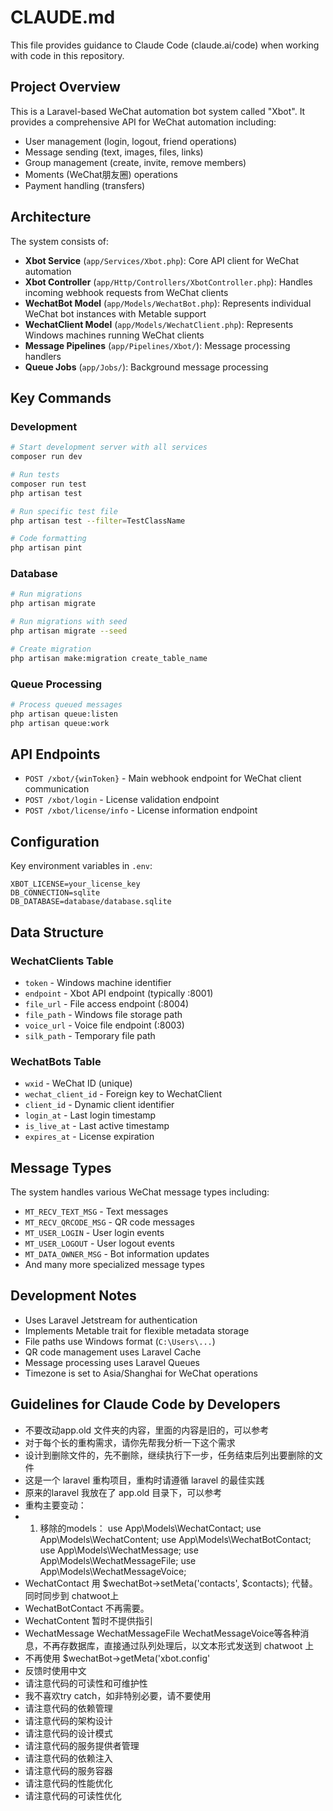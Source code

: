 # CLAUDE.md

This file provides guidance to Claude Code (claude.ai/code) when working with code in this repository.

## Project Overview

This is a Laravel-based WeChat automation bot system called "Xbot". It provides a comprehensive API for WeChat automation including:
- User management (login, logout, friend operations)
- Message sending (text, images, files, links)
- Group management (create, invite, remove members)
- Moments (WeChat朋友圈) operations
- Payment handling (transfers)

## Architecture

The system consists of:
- **Xbot Service** (`app/Services/Xbot.php`): Core API client for WeChat automation
- **Xbot Controller** (`app/Http/Controllers/XbotController.php`): Handles incoming webhook requests from WeChat clients
- **WechatBot Model** (`app/Models/WechatBot.php`): Represents individual WeChat bot instances with Metable support
- **WechatClient Model** (`app/Models/WechatClient.php`): Represents Windows machines running WeChat clients
- **Message Pipelines** (`app/Pipelines/Xbot/`): Message processing handlers
- **Queue Jobs** (`app/Jobs/`): Background message processing

## Key Commands

### Development
```bash
# Start development server with all services
composer run dev

# Run tests
composer run test
php artisan test

# Run specific test file
php artisan test --filter=TestClassName

# Code formatting
php artisan pint
```

### Database
```bash
# Run migrations
php artisan migrate

# Run migrations with seed
php artisan migrate --seed

# Create migration
php artisan make:migration create_table_name
```

### Queue Processing
```bash
# Process queued messages
php artisan queue:listen
php artisan queue:work
```

## API Endpoints

- `POST /xbot/{winToken}` - Main webhook endpoint for WeChat client communication
- `POST /xbot/login` - License validation endpoint
- `POST /xbot/license/info` - License information endpoint

## Configuration

Key environment variables in `.env`:
```env
XBOT_LICENSE=your_license_key
DB_CONNECTION=sqlite
DB_DATABASE=database/database.sqlite
```

## Data Structure

### WechatClients Table
- `token` - Windows machine identifier
- `endpoint` - Xbot API endpoint (typically :8001)
- `file_url` - File access endpoint (:8004)
- `file_path` - Windows file storage path
- `voice_url` - Voice file endpoint (:8003)
- `silk_path` - Temporary file path

### WechatBots Table  
- `wxid` - WeChat ID (unique)
- `wechat_client_id` - Foreign key to WechatClient
- `client_id` - Dynamic client identifier
- `login_at` - Last login timestamp
- `is_live_at` - Last active timestamp
- `expires_at` - License expiration

## Message Types

The system handles various WeChat message types including:
- `MT_RECV_TEXT_MSG` - Text messages
- `MT_RECV_QRCODE_MSG` - QR code messages
- `MT_USER_LOGIN` - User login events
- `MT_USER_LOGOUT` - User logout events
- `MT_DATA_OWNER_MSG` - Bot information updates
- And many more specialized message types

## Development Notes

- Uses Laravel Jetstream for authentication
- Implements Metable trait for flexible metadata storage
- File paths use Windows format (`C:\Users\...`)
- QR code management uses Laravel Cache
- Message processing uses Laravel Queues
- Timezone is set to Asia/Shanghai for WeChat operations

## Guidelines for Claude Code by Developers
- 不要改动app.old 文件夹的内容，里面的内容是旧的，可以参考
- 对于每个长的重构需求，请你先帮我分析一下这个需求
- 设计到删除文件的，先不删除，继续执行下一步，任务结束后列出要删除的文件
- 这是一个 laravel 重构项目，重构时请遵循 laravel 的最佳实践
- 原来的laravel 我放在了 app.old 目录下，可以参考
- 重构主要变动：
-   1. 移除的models：
       use App\Models\WechatContact;
       use App\Models\WechatContent;
       use App\Models\WechatBotContact;
       use App\Models\WechatMessage;
       use App\Models\WechatMessageFile;
       use App\Models\WechatMessageVoice;
- WechatContact 用 $wechatBot->setMeta('contacts', $contacts); 代替。 同时同步到 chatwoot上
- WechatBotContact 不再需要。
- WechatContent 暂时不提供指引
- WechatMessage WechatMessageFile WechatMessageVoice等各种消息，不再存数据库，直接通过队列处理后，以文本形式发送到 chatwoot 上
- 不再使用 $wechatBot->getMeta('xbot.config'
- 反馈时使用中文
- 请注意代码的可读性和可维护性
- 我不喜欢try catch，如非特别必要，请不要使用
- 请注意代码的依赖管理
- 请注意代码的架构设计
- 请注意代码的设计模式
- 请注意代码的服务提供者管理
- 请注意代码的依赖注入
- 请注意代码的服务容器
- 请注意代码的性能优化
- 请注意代码的可读性优化
